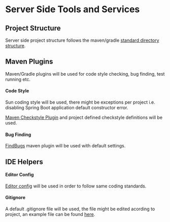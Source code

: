 # Server Side Tools and Services

## Project Structure

Server side project structure follows the maven/gradle [standard directory structure](https://maven.apache.org/guides/introduction/introduction-to-the-standard-directory-layout.html).



## Maven Plugins

Maven/Gradle plugins will be used for code style checking, bug finding, test running etc.

#### Code Style

Sun coding style will be used, there might be exceptions per project i.e. disabling Spring Boot application default constructor error. 

[Maven Checkstyle Plugin](https://maven.apache.org/plugins/maven-checkstyle-plugin/) and project defined checkstyle definitions will be used.

#### Bug Finding

[FindBugs](https://gleclaire.github.io/findbugs-maven-plugin/) maven plugin will be used with default settings. 



## IDE Helpers

#### Editor Config

[Editor config](https://editorconfig.org/) will be used in order to follow same coding standards. 

#### Gitignore

A default .gitignore file will be used, the file might be edited acording to project, an example file can be found [here](https://raw.githubusercontent.com/canmogol/spring-service-discovery-server/master/.gitignore).




